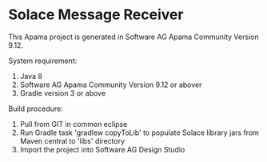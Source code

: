 # Solace Message Receiver

This Apama project is generated in Software AG Apama Community Version 9.12.

System requirement:

1. Java 8
2. Software AG Apama Community Version 9.12 or abover
3. Gradle version 3 or above

Build procedure:

1. Pull from GIT in common eclipse
2. Run Gradle task 'gradlew copyToLib' to populate Solace library jars from Maven central to 'libs' directory
3. Import the project into Software AG Design Studio


